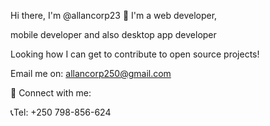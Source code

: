 Hi there, I'm @allancorp23 👋
I'm a web developer,

mobile developer and also desktop app developer


Looking how I can get to contribute to open source projects!

Email me on: allancorp250@gmail.com

🤝 Connect with me:

📞Tel: +250 798-856-624

